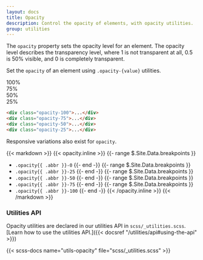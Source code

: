```yaml
---
layout: docs
title: Opacity
description: Control the opacity of elements, with opacity utilities.
group: utilities
---
```


The `opacity` property sets the opacity level for an element. The opacity level describes the transparency level, where 1 is not transparent at all, 0.5 is 50% visible, and 0 is completely transparent.

Set the `opacity` of an element using <code>.opacity-{value}</code> utilities.

<div class="bd-example d-sm-flex">
  <div class="opacity-100 p-3 m-2 bg-primary text-light fw-bold rounded">100%</div>
  <div class="opacity-75 p-3 m-2 bg-primary text-light fw-bold rounded">75%</div>
  <div class="opacity-50 p-3 m-2 bg-primary text-light fw-bold rounded">50%</div>
  <div class="opacity-25 p-3 m-2 bg-primary text-light fw-bold rounded">25%</div>
</div>

```html
<div class="opacity-100">...</div>
<div class="opacity-75">...</div>
<div class="opacity-50">...</div>
<div class="opacity-25">...</div>
```

Responsive variations also exist for `opacity`.

{{< markdown >}}
{{< opacity.inline >}}
{{- range $.Site.Data.breakpoints }}
- `.opacity{{ .abbr }}-0`
{{- end -}}
{{- range $.Site.Data.breakpoints }}
- `.opacity{{ .abbr }}-25`
{{- end -}}
{{- range $.Site.Data.breakpoints }}
- `.opacity{{ .abbr }}-50`
{{- end -}}
{{- range $.Site.Data.breakpoints }}
- `.opacity{{ .abbr }}-75`
{{- end -}}
{{- range $.Site.Data.breakpoints }}
- `.opacity{{ .abbr }}-100`
{{- end -}}
{{< /opacity.inline >}}
{{< /markdown >}}

### Utilities API

Opacity utilities are declared in our utilities API in `scss/_utilities.scss`. [Learn how to use the utilities API.]({{< docsref "/utilities/api#using-the-api" >}})

{{< scss-docs name="utils-opacity" file="scss/_utilities.scss" >}}